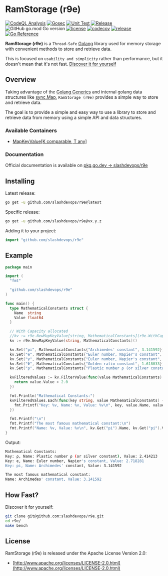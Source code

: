 # RamStorage (r9e)

[![CodeQL Analysis](https://github.com/slashdevops/r9e/actions/workflows/codeql-analysis.yml/badge.svg)](https://github.com/slashdevops/r9e/actions/workflows/codeql-analysis.yml)
[![Gosec](https://github.com/slashdevops/r9e/actions/workflows/gosec.yml/badge.svg)](https://github.com/slashdevops/r9e/actions/workflows/gosec.yml)
[![Unit Test](https://github.com/slashdevops/r9e/actions/workflows/main.yml/badge.svg)](https://github.com/slashdevops/r9e/actions/workflows/main.yml)
[![Release](https://github.com/slashdevops/r9e/actions/workflows/release.yml/badge.svg)](https://github.com/slashdevops/r9e/actions/workflows/release.yml)
![GitHub go.mod Go version](https://img.shields.io/github/go-mod/go-version/slashdevops/r9e?style=plastic)
[![license](https://img.shields.io/github/license/slashdevops/r9e.svg)](https://github.com/slashdevops/r9e/blob/main/LICENSE)
[![codecov](https://codecov.io/gh/slashdevops/r9e/branch/main/graph/badge.svg?token=UNTP5C1P6C)](https://codecov.io/gh/slashdevops/r9e)
[![release](https://img.shields.io/github/release/slashdevops/r9e/all.svg)](https://github.com/slashdevops/r9e/releases)
[![Go Reference](https://pkg.go.dev/badge/github.com/slashdevops/r9e.svg)](https://pkg.go.dev/github.com/slashdevops/r9e)

**RamStorage (r9e)** is a `Thread-Safe` [Golang](https://go.dev/) library used for memory storage with convenient methods to store and retrieve data.

This is focused on `usability and simplicity` rather than performance, but it doesn't mean that it's not fast. [Discover it for yourself](#how-fast)

## Overview

Taking advantage of the [Golang Generics](https://go.dev/blog/intro-generics) and internal golang data structures like [sync.Map](https://golang.org/pkg/sync/#Map), `RamStorage (r9e)` provides a simple way to store and retrieve data.

The goal is to provide a simple and easy way to use a library to store and retrieve data from memory using a simple API and data structures.

### Available Containers

* [MapKeyValue[K comparable, T any]](https://pkg.go.dev/github.com/slashdevops/r9e#MapKeyValue)

### Documentation

Official documentation is available on [pkg.go.dev -> slashdevops/r9e](https://pkg.go.dev/github.com/slashdevops/r9e)

## Installing

Latest release:

```bash
go get -u github.com/slashdevops/r9e@latest
```

Specific release:

```bash
go get -u github.com/slashdevops/r9e@vx.y.z
```

Adding it to your project:

```go
import "github.com/slashdevops/r9e"
```

## Example

```go
package main

import (
  "fmt"

  "github.com/slashdevops/r9e"
)

func main() {
  type MathematicalConstants struct {
    Name  string
    Value float64
  }

  // With Capacity allocated
  //kv := r9e.NewMapKeyValue[string, MathematicalConstants](r9e.WithCapacity(5))
  kv := r9e.NewMapKeyValue[string, MathematicalConstants]()

  kv.Set("pi", MathematicalConstants{"Archimedes' constant", 3.141592})
  kv.Set("e", MathematicalConstants{"Euler number, Napier's constant", 2.718281})
  kv.Set("γ", MathematicalConstants{"Euler number, Napier's constant", 0.577215})
  kv.Set("Φ", MathematicalConstants{"Golden ratio constant", 1.618033})
  kv.Set("ρ", MathematicalConstants{"Plastic number ρ (or silver constant)", 2.414213})

  kvFilteredValues := kv.FilterValue(func(value MathematicalConstants) bool {
    return value.Value > 2.0
  })

  fmt.Println("Mathematical Constants:")
  kvFilteredValues.Each(func(key string, value MathematicalConstants) {
    fmt.Printf("Key: %v, Name: %v, Value: %v\n", key, value.Name, value.Value)
  })

  fmt.Printf("\n")
  fmt.Printf("The most famous mathematical constant:\n")
  fmt.Printf("Name: %v, Value: %v\n", kv.Get("pi").Name, kv.Get("pi").Value)
}
```

Output:

```bash
Mathematical Constants:
Key: ρ, Name: Plastic number ρ (or silver constant), Value: 2.414213
Key: e, Name: Euler number, Napier's constant, Value: 2.718281
Key: pi, Name: Archimedes' constant, Value: 3.141592

The most famous mathematical constant:
Name: Archimedes' constant, Value: 3.141592
```

## How Fast?

Discover it for yourself:

```bash
git clone git@github.com:slashdevops/r9e.git
cd r9e/
make bench
```

## License

RamStorage (r9e)  is released under the Apache License Version 2.0:

* [http://www.apache.org/licenses/LICENSE-2.0.html](http://www.apache.org/licenses/LICENSE-2.0.html)
